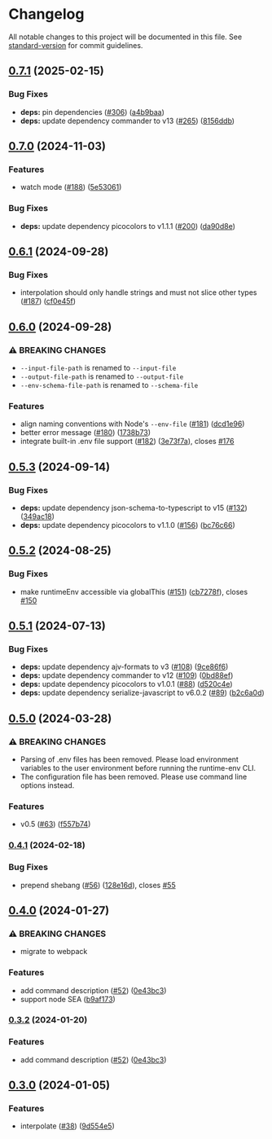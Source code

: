 # Changelog

All notable changes to this project will be documented in this file. See [standard-version](https://github.com/conventional-changelog/standard-version) for commit guidelines.

## [0.7.1](https://github.com/runtime-env/runtime-env/compare/cli0.7.0...cli0.7.1) (2025-02-15)


### Bug Fixes

* **deps:** pin dependencies ([#306](https://github.com/runtime-env/runtime-env/issues/306)) ([a4b9baa](https://github.com/runtime-env/runtime-env/commit/a4b9baa2172abd4363e9ea0ceb4584a0f29e4008))
* **deps:** update dependency commander to v13 ([#265](https://github.com/runtime-env/runtime-env/issues/265)) ([8156ddb](https://github.com/runtime-env/runtime-env/commit/8156ddbebf1bb011666c79e70435a98d12b62925))

## [0.7.0](https://github.com/runtime-env/runtime-env/compare/cli0.6.1...cli0.7.0) (2024-11-03)


### Features

* watch mode ([#188](https://github.com/runtime-env/runtime-env/issues/188)) ([5e53061](https://github.com/runtime-env/runtime-env/commit/5e5306105551c9def85228ee0d17d6a8eb442817))


### Bug Fixes

* **deps:** update dependency picocolors to v1.1.1 ([#200](https://github.com/runtime-env/runtime-env/issues/200)) ([da90d8e](https://github.com/runtime-env/runtime-env/commit/da90d8ed749fd6d69de9083c9e924080895b1eb4))

## [0.6.1](https://github.com/runtime-env/runtime-env/compare/cli0.6.0...cli0.6.1) (2024-09-28)


### Bug Fixes

* interpolation should only handle strings and must not slice other types ([#187](https://github.com/runtime-env/runtime-env/issues/187)) ([cf0e45f](https://github.com/runtime-env/runtime-env/commit/cf0e45f3505f8aa44b158c9ca20ddca0c46a7d91))

## [0.6.0](https://github.com/runtime-env/runtime-env/compare/cli0.5.3...cli0.6.0) (2024-09-28)


### ⚠ BREAKING CHANGES

* `--input-file-path` is renamed to `--input-file`
* `--output-file-path` is renamed to `--output-file`
* `--env-schema-file-path` is renamed to `--schema-file`

### Features

* align naming conventions with Node's `--env-file` ([#181](https://github.com/runtime-env/runtime-env/issues/181)) ([dcd1e96](https://github.com/runtime-env/runtime-env/commit/dcd1e96d7b4d58a5983c39fdbb2dc6164eaa2e53))
* better error message ([#180](https://github.com/runtime-env/runtime-env/issues/180)) ([1738b73](https://github.com/runtime-env/runtime-env/commit/1738b73f8d5fca8b20819f2a360fb9a47ac3a92b))
* integrate built-in .env file support ([#182](https://github.com/runtime-env/runtime-env/issues/182)) ([3e73f7a](https://github.com/runtime-env/runtime-env/commit/3e73f7a36a88344df4324693dac6c8e6bf048d93)), closes [#176](https://github.com/runtime-env/runtime-env/issues/176)

## [0.5.3](https://github.com/runtime-env/runtime-env/compare/cli0.5.2...cli0.5.3) (2024-09-14)


### Bug Fixes

* **deps:** update dependency json-schema-to-typescript to v15 ([#132](https://github.com/runtime-env/runtime-env/issues/132)) ([349ac18](https://github.com/runtime-env/runtime-env/commit/349ac18ff00006e9f25a89fd3b66d6ef4da518b2))
* **deps:** update dependency picocolors to v1.1.0 ([#156](https://github.com/runtime-env/runtime-env/issues/156)) ([bc76c66](https://github.com/runtime-env/runtime-env/commit/bc76c667618bcbf44241871be709b4c51d795ea7))

## [0.5.2](https://github.com/runtime-env/runtime-env/compare/cli0.5.1...cli0.5.2) (2024-08-25)


### Bug Fixes

* make runtimeEnv accessible via globalThis ([#151](https://github.com/runtime-env/runtime-env/issues/151)) ([cb7278f](https://github.com/runtime-env/runtime-env/commit/cb7278f6d04dca928a4732f2b8471d23348f6205)), closes [#150](https://github.com/runtime-env/runtime-env/issues/150)

## [0.5.1](https://github.com/runtime-env/runtime-env/compare/cli0.5.0...cli0.5.1) (2024-07-13)


### Bug Fixes

* **deps:** update dependency ajv-formats to v3 ([#108](https://github.com/runtime-env/runtime-env/issues/108)) ([9ce86f6](https://github.com/runtime-env/runtime-env/commit/9ce86f6d3d407a48f0ecae7565f64835385e3dfc))
* **deps:** update dependency commander to v12 ([#109](https://github.com/runtime-env/runtime-env/issues/109)) ([0bd88ef](https://github.com/runtime-env/runtime-env/commit/0bd88effb88b8adf73dae96952dac75d72af544c))
* **deps:** update dependency picocolors to v1.0.1 ([#88](https://github.com/runtime-env/runtime-env/issues/88)) ([d520c4e](https://github.com/runtime-env/runtime-env/commit/d520c4e467f792be62cd5949364808f2fe0ad615))
* **deps:** update dependency serialize-javascript to v6.0.2 ([#89](https://github.com/runtime-env/runtime-env/issues/89)) ([b2c6a0d](https://github.com/runtime-env/runtime-env/commit/b2c6a0d16b2de5d01d9edaaa9fc36be2619e1ca1))

## [0.5.0](https://github.com/runtime-env/runtime-env/compare/cli0.4.1...cli0.5.0) (2024-03-28)


### ⚠ BREAKING CHANGES

* Parsing of .env files has been removed. Please load environment variables to the user environment before running the runtime-env CLI.
* The configuration file has been removed. Please use command line options instead.

### Features

* v0.5 ([#63](https://github.com/runtime-env/runtime-env/issues/63)) ([f557b74](https://github.com/runtime-env/runtime-env/commit/f557b748dd2e45346e06bd8927f1f8836887d156))

### [0.4.1](https://github.com/runtime-env/runtime-env/compare/cli0.4.0...cli0.4.1) (2024-02-18)


### Bug Fixes

* prepend shebang ([#56](https://github.com/runtime-env/runtime-env/issues/56)) ([128e16d](https://github.com/runtime-env/runtime-env/commit/128e16dabb602a26c15ddddfb2eac5b80ea74e83)), closes [#55](https://github.com/runtime-env/runtime-env/issues/55)

## [0.4.0](https://github.com/runtime-env/runtime-env/compare/cli0.3.1...cli0.4.0) (2024-01-27)


### ⚠ BREAKING CHANGES

* migrate to webpack

### Features

* add command description ([#52](https://github.com/runtime-env/runtime-env/issues/52)) ([0e43bc3](https://github.com/runtime-env/runtime-env/commit/0e43bc33ef3e92e574b6a588168569f9d39d2dd4))
* support node SEA ([b9af173](https://github.com/runtime-env/runtime-env/commit/b9af173f90558a1b4bbf59b096c3bf1d6213698c))

### [0.3.2](https://github.com/runtime-env/runtime-env/compare/cli0.3.1...cli0.3.2) (2024-01-20)


### Features

* add command description ([#52](https://github.com/runtime-env/runtime-env/issues/52)) ([0e43bc3](https://github.com/runtime-env/runtime-env/commit/0e43bc33ef3e92e574b6a588168569f9d39d2dd4))

## [0.3.0](https://github.com/runtime-env/runtime-env/compare/cli0.2.3...cli0.3.0) (2024-01-05)


### Features

* interpolate ([#38](https://github.com/runtime-env/runtime-env/issues/38)) ([9d554e5](https://github.com/runtime-env/runtime-env/commit/9d554e5dd1d599329356d76c5fedc43ad81d939e))
